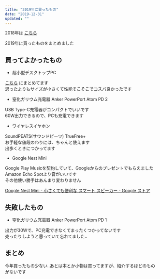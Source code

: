 ```yaml
---
title: "2019年に買ったもの"
date: "2019-12-31"
updated: ""
---
```


2018年は [こちら](https://blog.freks.jp/bestbuy-2018)  

2019年に買ったものをまとめました  

## 買ってよかったもの

- 超小型デスクトップPC      

[こちら](https://blog.freks.jp/intel-nuc-BLKNUC7I7DNKE) にまとめてます  
思ったよりもサイズが小さくて性能そこそこでコスパ良かったです

- 窒化ガリウム充電器 Anker PowerPort Atom PD 2  

USB Type-C充電器がコンパクトでいいです  
60W出力できるので、PCも充電できます  

- ワイヤレスイヤホン

SoundPEATS(サウンドピーツ) TrueFree+  
お手軽な値段のわりには、ちゃんと使えます  
出歩くときにつかってます  

- Google Nest Mini

Google Play Musicを契約していて、Googleからのプレゼントでもらえました  
Amazon Echo Spotより音がいいです  
その他使い勝手はあんまり変わりません

[Google Nest Mini \- 小さくても便利な スマート スピーカー \- Google ストア](https://store.google.com/jp/product/google_nest_mini)

## 失敗したもの

- 窒化ガリウム充電器 Anker PowerPort Atom PD 1

出力が30Wで、PC充電できなくてまったくつかってないです  
売ったりしようと思っていて忘れてました..

## まとめ

今年買ったもの少ない..あとは本とか小物は買ってますが、紹介するほどのものがないです  